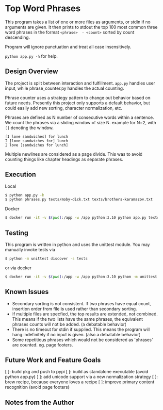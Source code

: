 # Top Word Phrases

This program takes a list of one or more files as arguments, or stdin if no arguments are given.
It then prints to stdout the top 100 most common three word phrases in the format `<phrase>  - <count>` sorted by count descending.

Program will ignore punctuation and treat all case insensitively.

`python app.py -h` for help.

## Design Overview

The project is split between interaction and fulfillment. `app.py` handles user input, while phrase_counter.py handles the actual counting.

Phrase counter uses a strategy pattern to change out behavior based on future needs. Presently this project only supports a default behavior, but could easily add new sorting, character normalization, etc.

Phrases are defined as N number of consecutive words within a sentence.
We count the phrases via a sliding window of size N. example for N=2, with `[]` denoting the window.
```
[I love sandwiches] for lunch
I [love sandwiches for] lunch
I love [sandwiches for lunch]
```

Multiple newlines are considered as a page divide. This was to avoid counting things like chapter headings as separate phrases.

## Execution

Local
```bash
$ python app.py -h
$ python phrases.py texts/moby-dick.txt texts/brothers-karamazov.txt
```

Docker
```bash
$ docker run -it -v $(pwd):/app -w /app python:3.10 python app.py texts/moby-dick.txt texts/brothers-karamazov.txt
```

## Testing

This program is written in python and uses the unittest module. You may manually invoke tests via
```bash
$ python -m unittest discover -s tests
```
or via docker
```bash
$ docker run -it -v $(pwd):/app -w /app python:3.10 python -m unittest discover -s tests
```

## Known Issues
- Secondary sorting is not consistent. If two phrases have equal count, insertion order from file is used rather than secondary sorting.
- If multiple files are specfied, the top results are extended, not combined. This means if the two lists have the same phrases, the equivalent phrases counts will not be added. (a debatable behavior)
- There is no timeout for stdin if supplied. This means the program will hang indefinitely if no input is given. (also a debatable behavior)
- Some repetitious phrases which would not be considered as 'phrases' are counted. eg. page footers.

## Future Work and Feature Goals
[ ]: build pkg and push to pypi
[ ]: build as standalone executable (avoid python app.py)
[ ]: add unicode support via a new normalization strategy
[ ]: brew recipe, because everyone loves a recipe
[ ]: improve primary content recognition (avoid page footers)

## Notes from the Author
